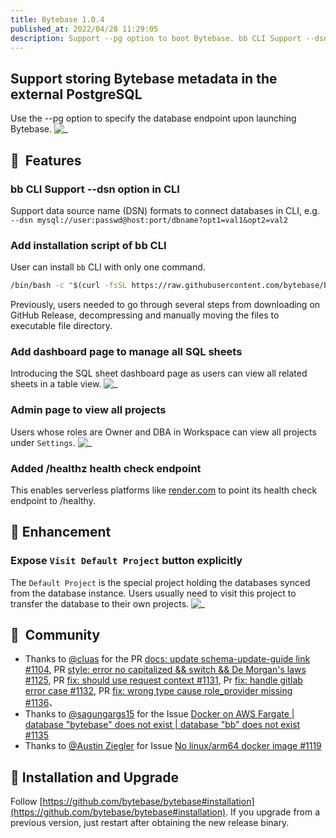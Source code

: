 ```yaml
---
title: Bytebase 1.0.4
published_at: 2022/04/28 11:29:05
description: Support --pg option to boot Bytebase. bb CLI Support --dsn option in CLI. Add installation script of bb CLI. Add dashboard page to manage all SQL sheets. Admin page to view all projects. Added /healthz health check endpoint for supporting serverless platform.
---
```


## Support storing Bytebase metadata in the external PostgreSQL

Use the --pg option to specify the database endpoint upon launching Bytebase.
![_](/changelog/1.0.4/pg-flag.webp)

## 🚀  Features

### bb CLI Support --dsn option in CLI

Support data source name (DSN) formats to connect databases in CLI, e.g. `--dsn mysql://user:passwd@host:port/dbname?opt1=val1&opt2=val2`

### Add installation script of bb CLI

User can install `bb` CLI with only one command. 

```bash
/bin/bash -c "$(curl -fsSL https://raw.githubusercontent.com/bytebase/bytebase/HEAD/scripts/install_bb.sh)"
```

Previously, users needed to go through several steps from downloading on GitHub Release, decompressing and manually moving the files to executable file directory.

### Add dashboard page to manage all SQL sheets

Introducing the SQL sheet dashboard page as users can view all related sheets in a table view.
![_](/changelog/1.0.4/sheet-dashboard.webp)

### Admin page to view all projects

Users whose roles are Owner and DBA in Workspace can view all projects under `Settings`.
![_](/changelog/1.0.4/admin-project-dashboard.webp)

### Added /healthz health check endpoint

This enables serverless platforms like [render.com](https://render.com) to point its health check endpoint to /healthy.

## 🎄 Enhancement

### Expose `Visit Default Project` button explicitly

The `Default Project` is the special project holding the databases synced from the database instance. Users usually need to visit this project to transfer the database to their own projects.
![_](/changelog/1.0.4/visit-default-project.webp)

## 🎠  Community

- Thanks to [@cluas](https://github.com/Cluas) for the PR [docs: update schema-update-guide link #1104](https://github.com/bytebase/bytebase/pull/1104), PR [style: error no capitalized && switch && De Morgan's laws #1125](https://github.com/bytebase/bytebase/pull/1125), PR [fix: should use request context #1131](https://github.com/bytebase/bytebase/pull/1131), Pr [fix: handle gitlab error case #1132](https://github.com/bytebase/bytebase/pull/1132), PR [fix: wrong type cause role_provider missing #1136](https://github.com/bytebase/bytebase/pull/1136)、
- Thanks to [@sagungargs15](https://github.com/sagungargs15) for the Issue [Docker on AWS Fargate | database "bytebase" does not exist | database "bb" does not exist #1135](https://github.com/bytebase/bytebase/issues/1135)
- Thanks to [@Austin Ziegler](https://github.com/halostatue) for Issue [No linux/arm64 docker image #1119](https://github.com/bytebase/bytebase/issues/1119)

## 📕 Installation and Upgrade

Follow [https://github.com/bytebase/bytebase#installation](https://github.com/bytebase/bytebase#installation). If you upgrade from a previous version, just restart after obtaining the new release binary.

